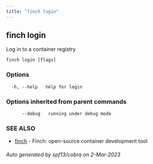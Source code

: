 ```yaml
---
title: "finch login"
---
```

## finch login

Log in to a container registry

```
finch login [flags]
```

### Options

```
  -h, --help   help for login
```

### Options inherited from parent commands

```
      --debug   running under debug mode
```

### SEE ALSO

* [finch](../finch/)	 - Finch: open-source container development tool

###### Auto generated by spf13/cobra on 2-Mar-2023
